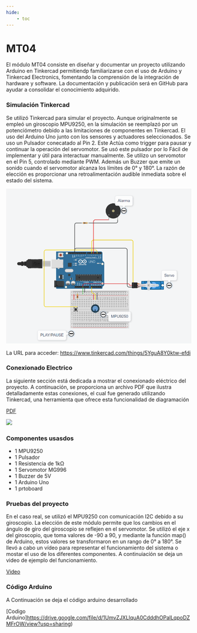 ```yaml
---
hide:
    - toc
---
```


# MT04

El módulo MT04 consiste en diseñar y documentar un proyecto utilizando Arduino en Tinkercad permitiendp familiarizarse con el uso de Arduino y Tinkercad Electronics, fomentando la comprensión de la integración de hardware y software. La documentación y publicación será en GitHub para ayudar a consolidar el conocimiento adquirido.

### Simulación Tinkercad
 
 Se utilizó Tinkercad para simular el proyecto. Aunque originalmente se empleó un giroscopio MPU9250, en la simulación se reemplazó por un potenciómetro debido a las limitaciones de componentes en Tinkercad. El uso del Arduino Uno junto con los sensores y actuadores seleccionados. Se uso un Pulsador conecatado al Pin 2. Este Actúa como trigger para pausar y continuar la operación del servomotor. Se usó este pulsador por lo Fácil de implementar y útil para interactuar manualmente. Se utilizo un servomotor en el Pin 5, controlado mediante PWM. Además un Buzzer que emite un sonido cuando el servomotor alcanza los límites de 0° y 180°. La razón de elección es proporcionar una retroalimentación audible inmediata sobre el estado del sistema.

![](../images/MT04/image_MT04_1.png)

La URL para acceder: https://www.tinkercad.com/things/5YguA8Y0ktw-efdi

### Conexionado Electrico

La siguiente sección está dedicada a mostrar el conexionado eléctrico del proyecto. A continuación, se proporciona un archivo PDF que ilustra detalladamente estas conexiones, el cual fue generado utilizando Tinkercad, una herramienta que ofrece esta funcionalidad de diagramación

[PDF](../pdf/tinkercad_mt04.pdf)

![](../images/MT04/image_MT04_4.png)


### Componentes usasdos

- 1 MPU9250
- 1 Pulsador
- 1 Resistencia de 1kΩ
- 1 Servomotor MG996
- 1 Buzzer de 5V
- 1 Arduino Uno
- 1 prtoboard

### Pruebas del proyecto

En el caso real, se utilizó el MPU9250 con comunicación I2C debido a su giroscopio. La elección de este módulo permite que los cambios en el ángulo de giro del giroscopio se reflejen en el servomotor. Se utilizó el eje x del giroscopio, que toma valores de -90 a 90, y mediante la función map() de Arduino, estos valores se transformaron en un rango de 0° a 180°.
Se llevó a cabo un vídeo para representar el funcionamiento del sistema o mostar el uso de los diferentes componentes. A continuiacíón se deja un video de ejemplo del funcionamiento.


[Video](https://drive.google.com/file/d/1zPyiLBMeP7J6njEv8l3-G8kgnNOfUiKh/view?usp=sharing)


### Código Arduino
A Continuación se deja el código arduino desarrollado

[Codigo Arduino]https://drive.google.com/file/d/1UmvZJXLlquA0CdddhOPalLqpoDZMFrOW/view?usp=sharing)

